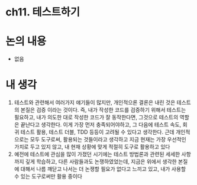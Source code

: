 # ch11. 테스트하기

# 논의 내용

- 없음

# 내 생각

1. 테스트와 관련해서 여러가지 얘기들이 많지만, 개인적으론 결론은 내린 것은 테스트의 본질은 검증 이라는 것이다. 즉, 내가 작성한 코드를 검증하기 위해서 테스트는 필요하고, 내가 의도한 대로 작성한 코드가 잘 동작한다면, 그것으로 테스트의 역할은 끝난다고 생각한다. 이게 가장 먼저 충족되어야하고, 그 다음에 테스트 속도, 회귀 테스트 활용, 테스트 더블, TDD 등등이 고려될 수 있다고 생각한다. 근데 개인적으로는 모두 도구로써, 활용되는 것들이라고 생각하고 지금 현재는 가장 우선적인 가치로 두고 있지 않고, 내 현재 상황에 맞게 적절히 도구로 활용하고 있다
2. 예전에 테스트에 관심을 많이 가졌던 시기에는 테스트 방법론과 관련된 세세한 사항까지 깊게 학습하고, 다른 사람들과도 논쟁하였었는데, 지금은 위에서 생각한 본질에 대해서 나름 깨닫고 나서는 더 논쟁할 필요가 없다고 느끼고 있고, 내가 사용할 수 있는 도구로써만 활용 중이다
